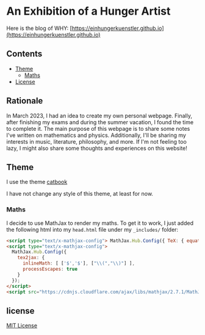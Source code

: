 # An Exhibition of a Hunger Artist

Here is the blog of WHY: [https://einhungerkuenstler.github.io](https://einhungerkuenstler.github.io)

## Contents

- [Theme](#Theme)
  - [Maths](#Maths)
- [License](#license)

## Rationale

In March 2023, I had an idea to create my own personal webpage. Finally, after finishing my exams and during the summer vacation, I found the time to complete it. The main purpose of this webpage is to share some notes I've written on mathematics and physics. Additionally, I'll be sharing my interests in music, literature, philosophy, and more. If I'm not feeling too lazy, I might also share some thoughts and experiences on this website!
##  Theme

I use the theme [catbook](https://github.com/starry99/catbook)
 
I have not change any style of this theme, at least for now.

### Maths

  I decide to use MathJax to render my maths. To get it to work, I just added the following html into my `head.html` file under my `_includes/` folder:

```html
<script type="text/x-mathjax-config"> MathJax.Hub.Config({ TeX: { equationNumbers: { autoNumber: "AMS" } } }); </script>
<script type="text/x-mathjax-config">
  MathJax.Hub.Config({
	tex2jax: {
	  inlineMath: [ ['$','$'], ["\\(","\\)"] ],
	  processEscapes: true
	}
  });
</script>
<script src="https://cdnjs.cloudflare.com/ajax/libs/mathjax/2.7.1/MathJax.js?config=TeX-AMS-MML_HTMLorMML" type="text/javascript"></script>
```
## license

[MIT License](https://opensource.org/licenses/MIT)
